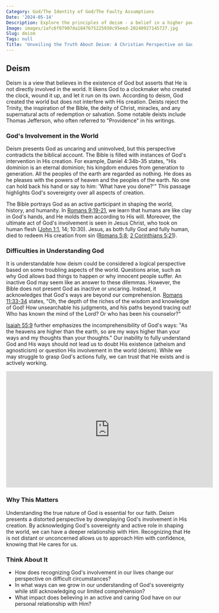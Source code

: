 ```yaml
---
Category: God/The Identity of God/The Faulty Assumptions
Date: '2024-05-14'
Description: Explore the principles of deism - a belief in a higher power based on reason and nature, without reliance on revealed religion. Understand the core tenets and historical significance of this philosophical stance.
Image: images/1afc6f07907da1847675225930c95eed-20240927145727.jpg
Slug: deism
Tags: null
Title: 'Unveiling the Truth About Deism: A Christian Perspective on God''s Plan'
---
```


## Deism

Deism is a view that believes in the existence of God but asserts that He is not directly involved in the world. It likens God to a clockmaker who created the clock, wound it up, and let it run on its own. According to deism, God created the world but does not interfere with His creation. Deists reject the Trinity, the inspiration of the Bible, the deity of Christ, miracles, and any supernatural acts of redemption or salvation. Some notable deists include Thomas Jefferson, who often referred to "Providence" in his writings.

### God's Involvement in the World

Deism presents God as uncaring and uninvolved, but this perspective contradicts the biblical account. The Bible is filled with instances of God's intervention in His creation. For example, Daniel 4:34b-35 states, "His dominion is an eternal dominion; his kingdom endures from generation to generation. All the peoples of the earth are regarded as nothing. He does as he pleases with the powers of heaven and the peoples of the earth. No one can hold back his hand or say to him: 'What have you done?'" This passage highlights God's sovereignty over all aspects of creation.

The Bible portrays God as an active participant in shaping the world, history, and humanity. In [Romans 9:19-21](https://www.bibleref.com/Romans/9/Romans-9-19.html), we learn that humans are like clay in God's hands, and He molds them according to His will. Moreover, the ultimate act of God's involvement is seen in Jesus Christ, who took on human flesh ([John 1:1](https://www.bibleref.com/John/1/John-1-1.html), 14; 10:30). Jesus, as both fully God and fully human, died to redeem His creation from sin ([Romans 5:8](https://www.bibleref.com/Romans/5/Romans-5-8.html); [2 Corinthians 5:21](https://www.bibleref.com/2-Corinthians/5/2-Corinthians-5-21.html)).

### Difficulties in Understanding God

It is understandable how deism could be considered a logical perspective based on some troubling aspects of the world. Questions arise, such as why God allows bad things to happen or why innocent people suffer. An inactive God may seem like an answer to these dilemmas. However, the Bible does not present God as inactive or uncaring. Instead, it acknowledges that God's ways are beyond our comprehension. [Romans 11:33-34](https://www.bibleref.com/Romans/11/Romans-11-33.html) states, "Oh, the depth of the riches of the wisdom and knowledge of God! How unsearchable his judgments, and his paths beyond tracing out! Who has known the mind of the Lord? Or who has been his counselor?"

[Isaiah 55:9](https://www.bibleref.com/Isaiah/55/Isaiah-55-9.html) further emphasizes the incomprehensibility of God's ways: "As the heavens are higher than the earth, so are my ways higher than your ways and my thoughts than your thoughts." Our inability to fully understand God and His ways should not lead us to doubt His existence (atheism and agnosticism) or question His involvement in the world (deism). While we may struggle to grasp God's actions fully, we can trust that He exists and is actively working. 


<iframe width="560" height="315" src="https://www.youtube.com/embed/7-b0nU_SzRM" frameborder="0" allow="autoplay; encrypted-media" allowfullscreen></iframe>


### Why This Matters

Understanding the true nature of God is essential for our faith. Deism presents a distorted perspective by downplaying God's involvement in His creation. By acknowledging God's sovereignty and active role in shaping the world, we can have a deeper relationship with Him. Recognizing that He is not distant or unconcerned allows us to approach Him with confidence, knowing that He cares for us.

### Think About It

- How does recognizing God's involvement in our lives change our perspective on difficult circumstances?
- In what ways can we grow in our understanding of God's sovereignty while still acknowledging our limited comprehension?
- What impact does believing in an active and caring God have on our personal relationship with Him?